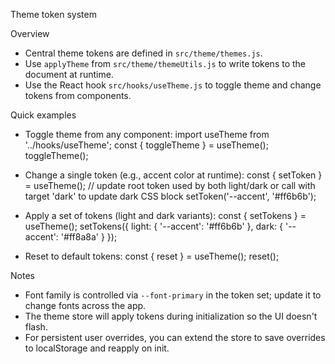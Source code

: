 Theme token system

Overview
- Central theme tokens are defined in `src/theme/themes.js`.
- Use `applyTheme` from `src/theme/themeUtils.js` to write tokens to the document at runtime.
- Use the React hook `src/hooks/useTheme.js` to toggle theme and change tokens from components.

Quick examples

- Toggle theme from any component:
  import useTheme from '../hooks/useTheme';
  const { toggleTheme } = useTheme();
  toggleTheme();

- Change a single token (e.g., accent color at runtime):
  const { setToken } = useTheme();
  // update root token used by both light/dark or call with target 'dark' to update dark CSS block
  setToken('--accent', '#ff6b6b');

- Apply a set of tokens (light and dark variants):
  const { setTokens } = useTheme();
  setTokens({ light: { '--accent': '#ff6b6b' }, dark: { '--accent': '#ff8a8a' } });

- Reset to default tokens:
  const { reset } = useTheme();
  reset();

Notes
- Font family is controlled via `--font-primary` in the token set; update it to change fonts across the app.
- The theme store will apply tokens during initialization so the UI doesn't flash.
- For persistent user overrides, you can extend the store to save overrides to localStorage and reapply on init.
